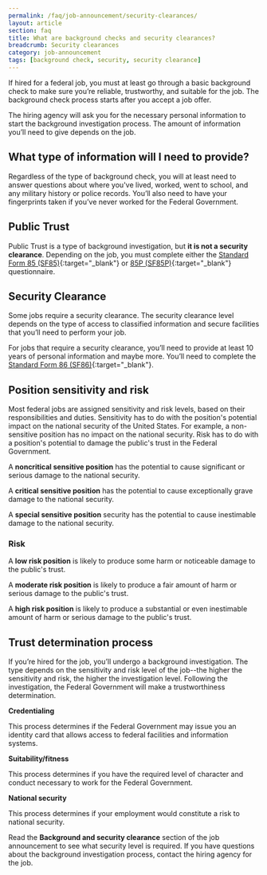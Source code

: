 ```yaml
---
permalink: /faq/job-announcement/security-clearances/
layout: article
section: faq
title: What are background checks and security clearances?
breadcrumb: Security clearances
category: job-announcement
tags: [background check, security, security clearance]
---
```


If hired for a federal job, you must at least go through a basic background check to make sure you’re reliable, trustworthy, and suitable for the job. The background check process starts after you accept a job offer.

The hiring agency will ask you for the necessary personal information to start the background investigation process.  The amount of information you’ll need to give depends on the job.  

## What type of information will I need to provide?
Regardless of the type of background check, you will at least need to answer questions about where you've lived, worked, went to school, and any military history or police records. You’ll also need to have your fingerprints taken if you’ve never worked for the Federal Government.

## Public Trust
Public Trust is a type of background investigation, but **it is not a security clearance**. Depending on the job, you must complete either the [Standard Form 85 (SF85)](https://www.opm.gov/forms/pdf_fill/sf85.pdf){:target="_blank"} or [85P (SF85P)](https://www.opm.gov/forms/pdf_fill/sf85p.pdf){:target="_blank"} questionnaire.

## Security Clearance
Some jobs require a security clearance. The security clearance level depends on the type of access to classified information and secure facilities that you’ll need to perform your job.

For jobs that require a security clearance, you’ll need to provide at least 10 years of personal information and maybe more.  You’ll need to complete the [Standard Form 86 (SF86)](https://www.opm.gov/forms/pdf_fill/sf86.pdf){:target="_blank"}.

## Position sensitivity and risk
Most federal jobs are assigned sensitivity and risk levels, based on their responsibilities and duties. Sensitivity has to do with the position's potential impact on the national security of the United States. For example, a non-sensitive position has no impact on the national security. Risk has to do with a position's potential to damage the public's trust in the Federal Government.

A **noncritical sensitive position** has the potential to cause significant or serious damage to the national security.

A **critical sensitive position** has the potential to cause exceptionally grave damage to the national security.

A **special sensitive position** security has the potential to cause inestimable damage to the national security.

### Risk

A **low risk position** is likely to produce some harm or noticeable damage to the public's trust.

A **moderate risk position** is likely to produce a fair amount of harm or serious damage to the public's trust.

A **high risk position** is likely to produce a substantial or even inestimable amount of harm or serious damage to the public's trust.

## Trust determination process
If you’re hired for the job, you’ll undergo a background investigation. The type depends on the sensitivity and risk level of the job--the higher the sensitivity and risk, the higher the investigation level. Following the investigation, the Federal Government will make a trustworthiness determination. 

**Credentialing**

This process determines if the Federal Government may issue you an identity card that allows access to federal facilities and information systems.

**Suitability/fitness** 

This process determines if you have the required level of character and conduct necessary to work for the Federal Government.

**National security** 

This process determines if your employment would constitute a risk to national security. 

Read the **Background and security clearance** section of the job announcement to see what security level is required. If you have questions about the background investigation process, contact the hiring agency for the job.
